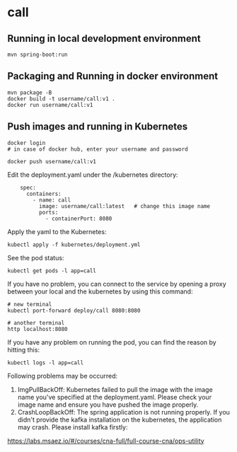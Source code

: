 # call

## Running in local development environment

```
mvn spring-boot:run
```

## Packaging and Running in docker environment

```
mvn package -B
docker build -t username/call:v1 .
docker run username/call:v1
```

## Push images and running in Kubernetes

```
docker login 
# in case of docker hub, enter your username and password

docker push username/call:v1
```

Edit the deployment.yaml under the /kubernetes directory:
```
    spec:
      containers:
        - name: call
          image: username/call:latest   # change this image name
          ports:
            - containerPort: 8080

```

Apply the yaml to the Kubernetes:
```
kubectl apply -f kubernetes/deployment.yml
```

See the pod status:
```
kubectl get pods -l app=call
```

If you have no problem, you can connect to the service by opening a proxy between your local and the kubernetes by using this command:
```
# new terminal
kubectl port-forward deploy/call 8080:8080

# another terminal
http localhost:8080
```

If you have any problem on running the pod, you can find the reason by hitting this:
```
kubectl logs -l app=call
```

Following problems may be occurred:

1. ImgPullBackOff:  Kubernetes failed to pull the image with the image name you've specified at the deployment.yaml. Please check your image name and ensure you have pushed the image properly.
1. CrashLoopBackOff: The spring application is not running properly. If you didn't provide the kafka installation on the kubernetes, the application may crash. Please install kafka firstly:

https://labs.msaez.io/#/courses/cna-full/full-course-cna/ops-utility

